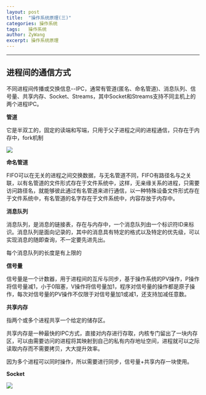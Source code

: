 ```yaml
---
layout: post
title:  "操作系统原理(三)"
categories: 操作系统
tags:   操作系统
author: ZyWang
excerpt: 操作系统原理 
---
```


****

## 进程间的通信方式 ##

不同进程间传播或交换信息--IPC，通常有管道(匿名、命名管道)、消息队列、信号量、共享内存、Socket、Streams，其中Socket和Streams支持不同主机上的两个进程IPC。

**管道**

它是半双工的，固定的读端和写端，只用于父子进程之间的进程通信，只存在于内存中，fork机制

![](https://img-blog.csdn.net/20170509162502566?watermark/2/text/aHR0cDovL2Jsb2cuY3Nkbi5uZXQvc2t5cm9iZW4=/font/5a6L5L2T/fontsize/400/fill/I0JBQkFCMA==/dissolve/70/gravity/SouthEast)


**命名管道**

FIFO可以在无关的进程之间交换数据，与无名管道不同，FIFO有路径名与之关联，以有名管道的文件形式存在于文件系统中，这样，无亲缘关系的进程，只需要访问路径名，就能够彼此通过有名管道来进行通信，以一种特殊设备文件形式存在于文件系统中，有名管道的名字存在于文件系统中，内容存放于内存中。

**消息队列**

消息队列，是消息的链接表，存在与内存中，一个消息队列由一个标识符ID来标识。消息队列是面向记录的，其中的消息具有特定的格式以及特定的优先级，可以实现消息的随即查询，不一定要先进先出。

每个消息队列的长度是有上限的

**信号量**

信号量是一个计数器，用于进程间的互斥与同步，基于操作系统的PV操作，P操作将信号量减1，小于0阻塞，V操作将信号量加1，程序对信号量的操作都是原子操作，每次对信号量的PV操作不仅限于对信号量加1或减1，还支持加减任意数。

**共享内存**

指两个或多个进程共享一个给定的储存区。

共享内存是一种最快的IPC方式，直接对内存进行存取，内核专门留出了一块内存区，可以由需要访问的进程将其映射到自己的私有内存地址空间，进程就可以之际读取内存而不需要拷贝，大大提升效率。

因为多个进程可以同时操作，所以需要进行同步，信号量+共享内存一块使用。

**Socket**

![](https://upload-images.jianshu.io/upload_images/1281379-2575b81bbab6b67b.png?imageMogr2/auto-orient/strip|imageView2/2/w/437/format/webp)


